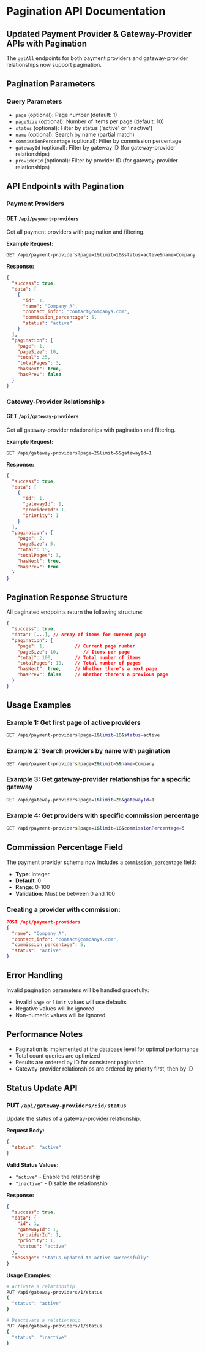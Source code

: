 # Pagination API Documentation

## Updated Payment Provider & Gateway-Provider APIs with Pagination

The `getAll` endpoints for both payment providers and gateway-provider relationships now support pagination.

## Pagination Parameters

### Query Parameters

- `page` (optional): Page number (default: 1)
- `pageSize` (optional): Number of items per page (default: 10)
- `status` (optional): Filter by status ('active' or 'inactive')
- `name` (optional): Search by name (partial match)
- `commissionPercentage` (optional): Filter by commission percentage
- `gatewayId` (optional): Filter by gateway ID (for gateway-provider relationships)
- `providerId` (optional): Filter by provider ID (for gateway-provider relationships)

## API Endpoints with Pagination

### Payment Providers

#### GET `/api/payment-providers`

Get all payment providers with pagination and filtering.

**Example Request:**

```
GET /api/payment-providers?page=1&limit=10&status=active&name=Company
```

**Response:**

```json
{
  "success": true,
  "data": [
    {
      "id": 1,
      "name": "Company A",
      "contact_info": "contact@companya.com",
      "commission_percentage": 5,
      "status": "active"
    }
  ],
  "pagination": {
    "page": 1,
    "pageSize": 10,
    "total": 25,
    "totalPages": 3,
    "hasNext": true,
    "hasPrev": false
  }
}
```

### Gateway-Provider Relationships

#### GET `/api/gateway-providers`

Get all gateway-provider relationships with pagination and filtering.

**Example Request:**

```
GET /api/gateway-providers?page=2&limit=5&gatewayId=1
```

**Response:**

```json
{
  "success": true,
  "data": [
    {
      "id": 1,
      "gatewayId": 1,
      "providerId": 1,
      "priority": 1
    }
  ],
  "pagination": {
    "page": 2,
    "pageSize": 5,
    "total": 15,
    "totalPages": 3,
    "hasNext": true,
    "hasPrev": true
  }
}
```

## Pagination Response Structure

All paginated endpoints return the following structure:

```json
{
  "success": true,
  "data": [...], // Array of items for current page
  "pagination": {
    "page": 1,           // Current page number
    "pageSize": 10,         // Items per page
    "total": 100,        // Total number of items
    "totalPages": 10,    // Total number of pages
    "hasNext": true,     // Whether there's a next page
    "hasPrev": false     // Whether there's a previous page
  }
}
```

## Usage Examples

### Example 1: Get first page of active providers

```bash
GET /api/payment-providers?page=1&limit=10&status=active
```

### Example 2: Search providers by name with pagination

```bash
GET /api/payment-providers?page=2&limit=5&name=Company
```

### Example 3: Get gateway-provider relationships for a specific gateway

```bash
GET /api/gateway-providers?page=1&limit=20&gatewayId=1
```

### Example 4: Get providers with specific commission percentage

```bash
GET /api/payment-providers?page=1&limit=10&commissionPercentage=5
```

## Commission Percentage Field

The payment provider schema now includes a `commission_percentage` field:

- **Type**: Integer
- **Default**: 0
- **Range**: 0-100
- **Validation**: Must be between 0 and 100

### Creating a provider with commission:

```json
POST /api/payment-providers
{
  "name": "Company A",
  "contact_info": "contact@companya.com",
  "commission_percentage": 5,
  "status": "active"
}
```

## Error Handling

Invalid pagination parameters will be handled gracefully:

- Invalid `page` or `limit` values will use defaults
- Negative values will be ignored
- Non-numeric values will be ignored

## Performance Notes

- Pagination is implemented at the database level for optimal performance
- Total count queries are optimized
- Results are ordered by ID for consistent pagination
- Gateway-provider relationships are ordered by priority first, then by ID

## Status Update API

### PUT `/api/gateway-providers/:id/status`

Update the status of a gateway-provider relationship.

**Request Body:**

```json
{
  "status": "active"
}
```

**Valid Status Values:**

- `"active"` - Enable the relationship
- `"inactive"` - Disable the relationship

**Response:**

```json
{
  "success": true,
  "data": {
    "id": 1,
    "gatewayId": 1,
    "providerId": 1,
    "priority": 1,
    "status": "active"
  },
  "message": "Status updated to active successfully"
}
```

**Usage Examples:**

```bash
# Activate a relationship
PUT /api/gateway-providers/1/status
{
  "status": "active"
}

# Deactivate a relationship
PUT /api/gateway-providers/1/status
{
  "status": "inactive"
}
```
